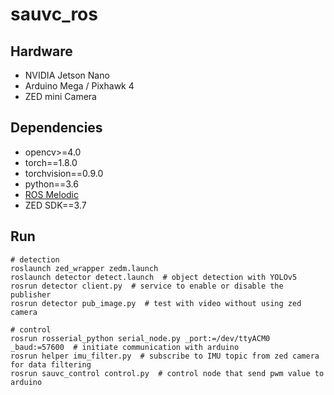 # sauvc_ros


## Hardware

- NVIDIA Jetson Nano
- Arduino Mega / Pixhawk 4
- ZED mini Camera

## Dependencies

- opencv>=4.0
- torch==1.8.0
- torchvision==0.9.0
- python==3.6
- [ROS Melodic](http://wiki.ros.org/melodic/Installation/Ubuntu)
- ZED SDK==3.7

## Run
```shell
# detection
roslaunch zed_wrapper zedm.launch
roslaunch detector detect.launch  # object detection with YOLOv5
rosrun detector client.py  # service to enable or disable the publisher
rosrun detector pub_image.py  # test with video without using zed camera

# control
rosrun rosserial_python serial_node.py _port:=/dev/ttyACM0 _baud:=57600  # initiate communication with arduino
rosrun helper imu_filter.py  # subscribe to IMU topic from zed camera for data filtering
rosrun sauvc_control control.py  # control node that send pwm value to arduino
```  
